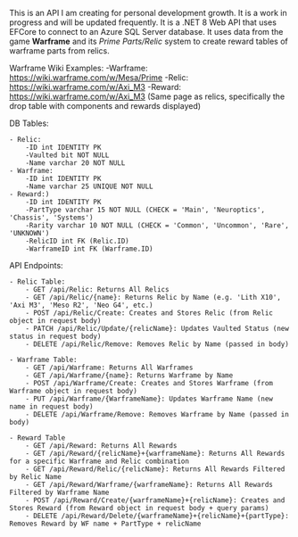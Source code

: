 This is an API I am creating for personal development growth. It is a work in progress and will be updated frequently.
It is a .NET 8 Web API that uses EFCore to connect to an Azure SQL Server database.
It uses data from the game **Warframe** and its *Prime Parts/Relic* system to create reward tables of warframe parts from relics.

Warframe Wiki Examples:
	-Warframe: https://wiki.warframe.com/w/Mesa/Prime
 	-Relic: https://wiki.warframe.com/w/Axi_M3
  	-Reward: https://wiki.warframe.com/w/Axi_M3 (Same page as relics, specifically the drop table with components and rewards displayed)

DB Tables:

	- Relic: 
 		-ID int IDENTITY PK
   		-Vaulted bit NOT NULL
   		-Name varchar 20 NOT NULL
	- Warframe:
 		-ID int IDENTITY PK
   		-Name varchar 25 UNIQUE NOT NULL
	- Reward:)
   		-ID int IDENTITY PK
   		-PartType varchar 15 NOT NULL (CHECK = 'Main', 'Neuroptics', 'Chassis', 'Systems')
   		-Rarity varchar 10 NOT NULL (CHECK = 'Common', 'Uncommon', 'Rare', 'UNKNOWN')
   		-RelicID int FK (Relic.ID)
   		-WarframeID int FK (Warframe.ID)

API Endpoints:
	
	- Relic Table:
		- GET /api/Relic: Returns All Relics
		- GET /api/Relic/{name}: Returns Relic by Name (e.g. 'Lith X10', 'Axi M3', 'Meso R2', 'Neo G4', etc.)
		- POST /api/Relic/Create: Creates and Stores Relic (from Relic object in request body)
		- PATCH /api/Relic/Update/{relicName}: Updates Vaulted Status (new status in request body)
		- DELETE /api/Relic/Remove: Removes Relic by Name (passed in body)
	
	- Warframe Table:
		- GET /api/Warframe: Returns All Warframes
		- GET /api/Warframe/{name}: Returns Warframe by Name
		- POST /api/Warframe/Create: Creates and Stores Warframe (from Warframe object in request body)
		- PUT /api/Warframe/{WarframeName}: Updates Warframe Name (new name in request body)
		- DELETE /api/Warframe/Remove: Removes Warframe by Name (passed in body)

	- Reward Table
		- GET /api/Reward: Returns All Rewards
		- GET /api/Reward/{relicName}+{warframeName}: Returns All Rewards for a specific Warframe and Relic combination
		- GET /api/Reward/Relic/{relicName}: Returns All Rewards Filtered by Relic Name
		- GET /api/Reward/Warframe/{warframeName}: Returns All Rewards Filtered by Warframe Name
		- POST /api/Reward/Create/{warframeName}+{relicName}: Creates and Stores Reward (from Reward object in request body + query params)
		- DELETE /api/Reward/Delete/{warframeName}+{relicName}+{partType}: Removes Reward by WF name + PartType + relicName
